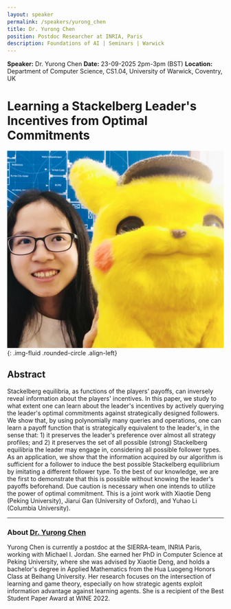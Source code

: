 ```yaml
---
layout: speaker
permalink: /speakers/yurong_chen
title: Dr. Yurong Chen
position: Postdoc Researcher at INRIA, Paris
description: Foundations of AI | Seminars | Warwick
---
```


**Speaker:** Dr. Yurong Chen
**Date:** 23-09-2025 2pm-3pm (BST)
**Location:** Department of Computer Science, CS1.04, University of Warwick, Coventry, UK

# Learning a Stackelberg Leader's Incentives from Optimal Commitments

![Dr. Krikamol Muandet](/assets/img/yurong_chen.jpeg){: .img-fluid .rounded-circle .align-left}

## Abstract

Stackelberg equilibria, as functions of the players' payoffs, can inversely reveal information about the players' incentives. In this paper, we study to what extent one can learn about the leader's incentives by actively querying the leader's optimal commitments against strategically designed followers. We show that, by using polynomially many queries and operations, one can learn a payoff function that is strategically equivalent to the leader's, in the sense that: 1) it preserves the leader's preference over almost all strategy profiles; and 2) it preserves the set of all possible (strong) Stackelberg equilibria the leader may engage in, considering all possible follower types. As an application, we show that the information acquired by our algorithm is sufficient for a follower to induce the best possible Stackelberg equilibrium by imitating a different follower type. To the best of our knowledge, we are the first to demonstrate that this is possible without knowing the leader's payoffs beforehand. Due caution is necessary when one intends to utilize the power of optimal commitment. This is a joint work with Xiaotie Deng (Peking University), Jiarui Gan (University of Oxford), and Yuhao Li (Columbia University).

---

### About [Dr. Yurong Chen](https://ruyc.github.io/)


Yurong Chen is currently a postdoc at the SIERRA-team, INRIA Paris, working with Michael I. Jordan. She earned her PhD in Computer Science at Peking University, where she was advised by Xiaotie Deng, and holds a bachelor's degree in Applied Mathematics from the Hua Luogeng Honors Class at Beihang University.  Her research focuses on the intersection of learning and game theory, especially on how strategic agents exploit information advantage against learning agents. She is a recipient of the Best Student Paper Award at WINE 2022.